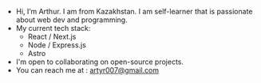 -  Hi, I’m Arthur. I am from Kazakhstan. I am self-learner that is passionate about web dev and programming. 
-  My current tech stack:
    - React / Next.js 
    - Node / Express.js
    - Astro 
- I'm open to collaborating on open-source projects.
- You can reach me at : artyr007@gmail.com

<!---
Arthwr/Arthwr is a ✨ special ✨ repository because its `README.md` (this file) appears on your GitHub profile.
You can click the Preview link to take a look at your changes.
--->
